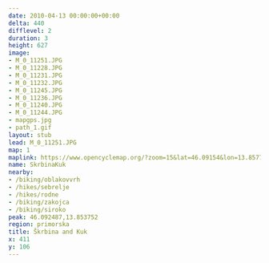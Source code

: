 ```yaml
---
date: 2010-04-13 00:00:00+00:00
delta: 440
difflevel: 2
duration: 3
height: 627
image:
- M_0_11251.JPG
- M_0_11228.JPG
- M_0_11231.JPG
- M_0_11232.JPG
- M_0_11245.JPG
- M_0_11236.JPG
- M_0_11240.JPG
- M_0_11244.JPG
- mapgps.jpg
- path_1.gif
layout: stub
lead: M_0_11251.JPG
map: 1
maplink: https://www.opencyclemap.org/?zoom=15&lat=46.09154&lon=13.85775&layers=B0000
name: SkrbinaKuk
nearby:
- /biking/oblakovvrh
- /hikes/sebrelje
- /hikes/rodne
- /biking/zakojca
- /biking/siroko
peak: 46.092487,13.853752
region: primorska
title: Škrbina and Kuk
x: 411
y: 106
---
```

